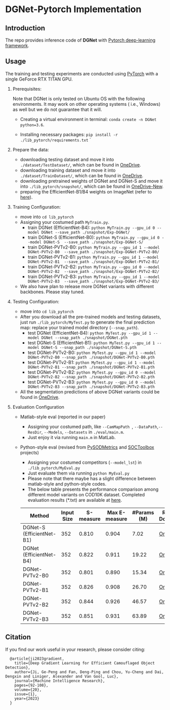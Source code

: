 # DGNet-Pytorch Implementation

## Introduction

The repo provides inference code of **DGNet** with [Pytorch deep-learning framework](https://github.com/pytorch/pytorch).

## Usage

The training and testing experiments are conducted using [PyTorch](https://github.com/pytorch/pytorch) with a single GeForce RTX TITAN GPU.

1. Prerequisites:

   Note that DGNet is only tested on Ubuntu OS with the following environments. It may work on other operating systems (
   i.e., Windows) as well but we do not guarantee that it will.

    + Creating a virtual environment in terminal: `conda create -n DGNet python=3.6`.

    + Installing necessary packages: `pip install -r ./lib_pytorch/requirements.txt`
      `

2. Prepare the data:

    + downloading testing dataset and move it into `./dataset/TestDataset/`, which can be found in [OneDrive](https://anu365-my.sharepoint.com/:u:/g/personal/u7248002_anu_edu_au/EXcBqW3Ses5HlYFeTAPlmiwBtPwXisbr53uIDGoM4h0UOg?e=d5tK9C).
    + downloading training dataset and move it into `./dataset/TrainDataset/`, which can be found in [OneDrive](https://anu365-my.sharepoint.com/:u:/g/personal/u7248002_anu_edu_au/EUgtKNJSBYpElpgQzrIZLDEBmu9Stp5UL3P5HHkrHGXIyQ?e=5OgCok).
    + downloading pretrained weights of DGNet and DGNet-S and move it into `./lib_pytorch/snapshot/`, which can be found in [OneDrive-New](https://anu365-my.sharepoint.com/:u:/g/personal/u7248002_anu_edu_au/ERl_JHGW7OtIiYInVDlqnJgB8hVX8f9yr5T0VIYLOh4aCA?e=QJkD9y).
    + preparing the EfficientNet-B1/B4 weights on ImageNet (refer to [here](https://github.com/GewelsJI/DGNet/blob/00e4d2b54667eb71f734f60d46fffe47fbf2725e/lib/utils.py#L556)).

3. Training Configuration:
    + move into `cd lib_pytorch`
    + Assigning your costumed path `MyTrain.py`.
        + train DGNet (EfficientNet-B4): `python MyTrain.py --gpu_id 0 --model DGNet --save_path ./snapshot/Exp-DGNet/`
        + train DGNet-S (EfficientNet-B0): `python MyTrain.py --gpu_id 0 --model DGNet-S  --save_path ./snapshot/Exp-DGNet-S/`
        + train DGNet-PVTv2-B0: `python MyTrain.py --gpu_id 1 --model DGNet-PVTv2-B0  --save_path ./snapshot/Exp-DGNet-PVTv2-B0/`
        + train DGNet-PVTv2-B1: `python MyTrain.py --gpu_id 1 --model DGNet-PVTv2-B1  --save_path ./snapshot/Exp-DGNet-PVTv2-B1/`
        + train DGNet-PVTv2-B2: `python MyTrain.py --gpu_id 0 --model DGNet-PVTv2-B2  --save_path ./snapshot/Exp-DGNet-PVTv2-B2/`
        + train DGNet-PVTv2-B3: `python MyTrain.py --gpu_id 1 --model DGNet-PVTv2-B3  --save_path ./snapshot/Exp-DGNet-PVTv2-B3/`
    + We also have plan to release more DGNet variants with different backbones. Please stay tuned.

4. Testing Configuration:
    + move into `cd lib_pytorch`
    + After you download all the pre-trained models and testing datasets, just run `./lib_pytorch/MyTest.py` to generate the final
      prediction map: replace your trained model directory (`--snap_path`).
        + test DGNet (EfficientNet-B4): `python MyTest.py --gpu_id 1 --model DGNet --snap_path ./snapshot/DGNet.pth`
        + test DGNet-S (EfficientNet-B1): `python MyTest.py --gpu_id 1 --model DGNet-S --snap_path ./snapshot/DGNet-S.pth`
        + test DGNet-PVTv2-B0: `python MyTest.py --gpu_id 1 --model DGNet-PVTv2-B0 --snap_path ./snapshot/DGNet-PVTv2-B0.pth`
        + test DGNet-PVTv2-B1: `python MyTest.py --gpu_id 1 --model DGNet-PVTv2-B1 --snap_path ./snapshot/DGNet-PVTv2-B1.pth`
        + test DGNet-PVTv2-B2: `python MyTest.py --gpu_id 0 --model DGNet-PVTv2-B2 --snap_path ./snapshot/DGNet-PVTv2-B2.pth`
        + test DGNet-PVTv2-B3: `python MyTest.py --gpu_id 0 --model DGNet-PVTv2-B3 --snap_path ./snapshot/DGNet-PVTv2-B3.pth`
    + All the segmentation predictions of above DGNet variants could be found in [OneDrive](https://anu365-my.sharepoint.com/:u:/g/personal/u7248002_anu_edu_au/EQvv58EvpqlDuKJkEBN7iG4BQ3dPfqI8Y7S4VcKZgFybkA?e=e0Gg9u).

5. Evaluation Configuration
    + Matlab-style eval (reported in our paper)
        + Assigning your costumed path, like `--CamMapPath `, `--DataPath`,`--ResDir`, `--Models`, `--Datasets` in `./eval/main.m`.
        + Just enjoy it via running `main.m` in MatLab.
    + Python-style eval (revised from [PySODMetrics](https://github.com/lartpang/PySODMetrics) and [SOCToolbox](https://github.com/mczhuge/SOCToolbox) projects)
        + Assigning your costumed competitors (`--model_lst`) in `./lib_pytorch/MyEval.py`
        + Just evaluate them via running  `python MyEval.py`
        + Please note that there maybe has a slight difference between matlab-style and python-style codes.
        + The below table presents the performance comparison among different model variants on COD10K dataset. Completed evaluation results (*.txt) are available at [here](https://github.com/GewelsJI/DGNet/tree/main/lib_pytorch/eval_txt/20221103_DGNet_benchmark).

      | Method         | Input Size | S-measure | Max E-measure | #Params (M) | Results Download | Checkpoint Download |
      |---|---|---|---|---|---|---|
      | DGNet-S (EfficientNet-B1)        |  352 |   0.810   |     0.904     |     7.02    | [OneDrive](https://anu365-my.sharepoint.com/:u:/g/personal/u7248002_anu_edu_au/EXR_QM80Vb1Pj_5ugsIL6WkBXz3vo-TxjHJC6TjQrR90tA?e=DHvvbD) | [OneDrive-32M](https://anu365-my.sharepoint.com/:u:/g/personal/u7248002_anu_edu_au/EXE9C4h9pGxLtp780AjTSisBaQxn-GxWjy-QQB0aIBHymw?e=qKy4Vc) |
      | DGNet (EfficientNet-B4)         |  352 |   0.822   |     0.911     |    19.22    | [OneDrive](https://anu365-my.sharepoint.com/:u:/g/personal/u7248002_anu_edu_au/Edrep8XOwWRDtkkKj2fbb5sBXjb23rzfrYQjJI1qEJ3f8g?e=TrTmAg) | [OneDrive-80M](https://anu365-my.sharepoint.com/:u:/g/personal/u7248002_anu_edu_au/EVnWHGYgZkFDmvs91lxWXk0Bjs_Tk7XoUUqspRniXttPCQ?e=YxcEbu) |
      | DGNet-PVTv2-B0 |  352 |   0.801   |     0.890     |    15.34    | [OneDrive](https://anu365-my.sharepoint.com/:u:/g/personal/u7248002_anu_edu_au/EbMkc3IAGMpLtAzXt2g55f8BDNdh6Aqc-Wje9qt6ze9QEA?e=iObw0e) | [OneDrive-16M](https://anu365-my.sharepoint.com/:u:/g/personal/u7248002_anu_edu_au/EU-cuapS6H1BnjWHXdIGo2MBTcxEtgMgzt4rbGCbjCAJeg?e=awbKQQ) |
      | DGNet-PVTv2-B1 |  352 |   0.826   |     0.908     |    26.70    | [OneDrive](https://anu365-my.sharepoint.com/:u:/g/personal/u7248002_anu_edu_au/EQ1yy6bSRGpJsVIoRGPxzTgBBCuLqAn8FCylNJ5Ag7QQ2A?e=jEsA4h) | [OneDrive-60M](https://anu365-my.sharepoint.com/:u:/g/personal/u7248002_anu_edu_au/ETsWYJGo1fVMhoke77cYsMEBdo99XjsRh47XNBh1EGkUlA?e=sPKn1E) |
      | DGNet-PVTv2-B2 |  352 |   0.844   |     0.926     |    46.57    | [OneDrive](https://anu365-my.sharepoint.com/:u:/g/personal/u7248002_anu_edu_au/Eaa9a_BAAFBJq2nmnTjRhb4BVaepqQZq_3nQ7CAzG1xP4g?e=uc4K0c) | [OneDrive-104M](https://anu365-my.sharepoint.com/:u:/g/personal/u7248002_anu_edu_au/EXg3LmvRzsRGu-aw13R_jUQBeDRcgFDfiqXd0GZo4dadSg?e=EnMknP) |
      | DGNet-PVTv2-B3 |  352 |   0.851   |     0.931     |    63.89    | [OneDrive](https://anu365-my.sharepoint.com/:u:/g/personal/u7248002_anu_edu_au/EW59ONfH3lxPhbC2ioyvRFEBb9_eK8K43D5yU-YFl4luog?e=dhYLVD) | [OneDrive-180M](https://anu365-my.sharepoint.com/:u:/g/personal/u7248002_anu_edu_au/EQAYvlkg-q1EoZF-XyxxWLUBm0oV4Of7Vu7gaklMUnhvGQ?e=4JFHVx) |



## Citation

If you find our work useful in your research, please consider citing:
    
    
      @article{ji2023gradient,
        title={Deep Gradient Learning for Efficient Camouflaged Object Detection},
        author={Ji, Ge-Peng and Fan, Deng-Ping and Chou, Yu-Cheng and Dai, Dengxin and Liniger, Alexander and Van Gool, Luc},
        journal={Machine Intelligence Research},
        pages={92-108},
        volume={20},
        issue={1},
        year={2023}
      } 
